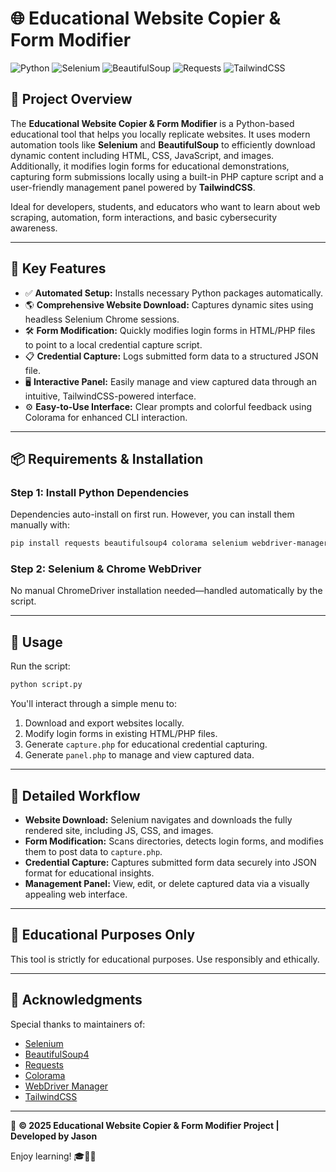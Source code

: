 # 🌐 Educational Website Copier & Form Modifier

![Python](https://img.shields.io/badge/Python-3.x-blue.svg) ![Selenium](https://img.shields.io/badge/Selenium-WebDriver-brightgreen.svg) ![BeautifulSoup](https://img.shields.io/badge/BeautifulSoup-HTML%20Parser-orange.svg) ![Requests](https://img.shields.io/badge/Requests-HTTP-yellowgreen.svg) ![TailwindCSS](https://img.shields.io/badge/TailwindCSS-UI-blueviolet.svg)

## 🚀 Project Overview

The **Educational Website Copier & Form Modifier** is a Python-based educational tool that helps you locally replicate websites. It uses modern automation tools like **Selenium** and **BeautifulSoup** to efficiently download dynamic content including HTML, CSS, JavaScript, and images. Additionally, it modifies login forms for educational demonstrations, capturing form submissions locally using a built-in PHP capture script and a user-friendly management panel powered by **TailwindCSS**.

Ideal for developers, students, and educators who want to learn about web scraping, automation, form interactions, and basic cybersecurity awareness.

---

## 🌟 Key Features

- ✅ **Automated Setup:** Installs necessary Python packages automatically.
- 🌎 **Comprehensive Website Download:** Captures dynamic sites using headless Selenium Chrome sessions.
- 🛠️ **Form Modification:** Quickly modifies login forms in HTML/PHP files to point to a local credential capture script.
- 📋 **Credential Capture:** Logs submitted form data to a structured JSON file.
- 🖥️ **Interactive Panel:** Easily manage and view captured data through an intuitive, TailwindCSS-powered interface.
- ⚙️ **Easy-to-Use Interface:** Clear prompts and colorful feedback using Colorama for enhanced CLI interaction.

---

## 📦 Requirements & Installation

### Step 1: Install Python Dependencies

Dependencies auto-install on first run. However, you can install them manually with:

```bash
pip install requests beautifulsoup4 colorama selenium webdriver-manager
```

### Step 2: Selenium & Chrome WebDriver

No manual ChromeDriver installation needed—handled automatically by the script.

---

## 🚦 Usage

Run the script:

```bash
python script.py
```

You'll interact through a simple menu to:

1. Download and export websites locally.
2. Modify login forms in existing HTML/PHP files.
3. Generate `capture.php` for educational credential capturing.
4. Generate `panel.php` to manage and view captured data.

---

## 📌 Detailed Workflow

- **Website Download:** Selenium navigates and downloads the fully rendered site, including JS, CSS, and images.
- **Form Modification:** Scans directories, detects login forms, and modifies them to post data to `capture.php`.
- **Credential Capture:** Captures submitted form data securely into JSON format for educational insights.
- **Management Panel:** View, edit, or delete captured data via a visually appealing web interface.

---

## 🚨 Educational Purposes Only

This tool is strictly for educational purposes. Use responsibly and ethically.

---

## 🙏 Acknowledgments

Special thanks to maintainers of:

- [Selenium](https://www.selenium.dev/)
- [BeautifulSoup4](https://www.crummy.com/software/BeautifulSoup/)
- [Requests](https://requests.readthedocs.io/)
- [Colorama](https://github.com/tartley/colorama)
- [WebDriver Manager](https://github.com/SergeyPirogov/webdriver_manager)
- [TailwindCSS](https://tailwindcss.com/)

---

📌 **© 2025 Educational Website Copier & Form Modifier Project | Developed by Jason**

Enjoy learning! 🎓🚀✨

